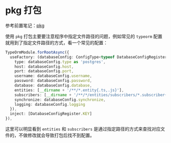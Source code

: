 # pkg 打包

参考前置笔记：[pkg](../../../实践积累/打包/pkg/README.md)

使用 `pkg` 打包主要要注意程序中指定文件路径的问题，例如常见的 `typeorm` 配置就用到了指定文件路径的方式，看一个常见的配置：

```ts
TypeOrmModule.forRootAsync({
  useFactory: (databaseConfig: ConfigType<typeof DatabaseConfigRegister>) => ({
    type: databaseConfig.type as 'postgres',
    host: databaseConfig.host,
    port: databaseConfig.port,
    username: databaseConfig.username,
    password: databaseConfig.password,
    database: databaseConfig.database,
    entities: [__dirname + '/**/*.entity{.ts,.js}'],
    subscribers: [__dirname + '/**/*/entities/subscribers/*.subscriber{.ts,.js}'],
    synchronize: databaseConfig.synchronize,
    logging: databaseConfig.logging
  }),
  inject: [DatabaseConfigRegister.KEY]
}),
```

这里可以明显看到 `entities` 和 `subscribers` 是通过指定路径的方式来查找对应文件的，不做修改就会导致打包后找不到配置。
